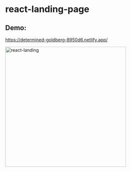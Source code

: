 # react-landing-page

## Demo:
https://determined-goldberg-8950d6.netlify.app/


<img width="383" alt="react-landing" src="https://user-images.githubusercontent.com/61046794/140659786-4345135c-7f71-4e85-92a8-e8ebbab32c76.PNG">
